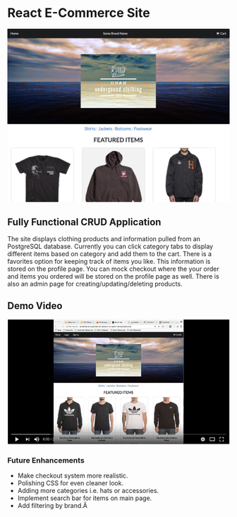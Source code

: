 # React E-Commerce Site

![index](screenshots/HomePage.png)

## Fully Functional CRUD Application

The site displays clothing products and information pulled from an PostgreSQL database. Currently you can click category tabs to display different items based on category and add them to the cart. There is a favorites option for keeping track of items you like. This information is stored on the profile page. You can mock checkout where the your order and items you ordered will be stored on the profile page as well. There is also an admin page for creating/updating/deleting products.

## Demo Video

[![Youtube Demo](screenshots/YoutubeDemo.png)](https://www.youtube.com/watch?v=MnCmY6W3Lcg&feature=youtu.be)

### Future Enhancements

- Make checkout system more realistic.
- Polishing CSS for even cleaner look.
- Adding more categories i.e. hats or accessories.
- Implement search bar for items on main page.
- Add filtering by brand.Â
